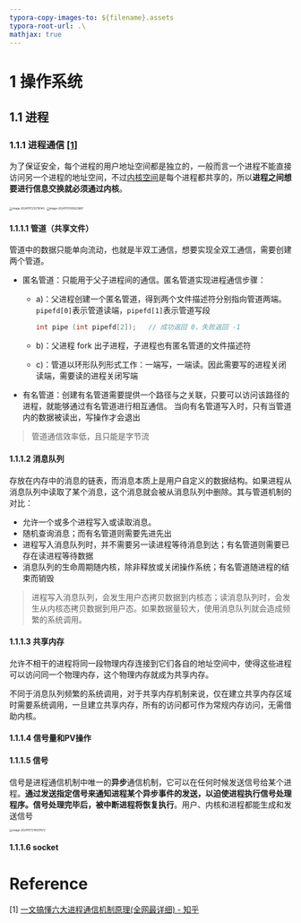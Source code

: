 ```yaml
---
typora-copy-images-to: ${filename}.assets
typora-root-url: .\
mathjax: true
---
```


# 1 操作系统

## 1.1 进程

### 1.1.1 进程通信 [[1]](#[1])

为了保证安全，每个进程的用户地址空间都是独立的，一般而言一个进程不能直接访问另一个进程的地址空间，不过[内核空间](https://zhida.zhihu.com/search?content_id=191591909&content_type=Article&match_order=1&q=内核空间&zhida_source=entity)是每个进程都共享的，所以**进程之间想要进行信息交换就必须通过内核**。

<img src="/专业基础.assets/image-20241117212716143.png" alt="image-20241117212716143" style="zoom:33%;" />

<img src="/专业基础.assets/image-20241117200623687.png" alt="image-20241117200623687" style="zoom: 33%;" />

#### 1.1.1.1 管道（共享文件）

管道中的数据只能单向流动，也就是半双工通信，想要实现全双工通信，需要创建两个管道。

- 匿名管道：只能用于父子进程间的通信。匿名管道实现进程通信步骤：

  - a)：父进程创建一个匿名管道，得到两个文件描述符分别指向管道两端。`pipefd[0]`表示管道读端，`pipefd[1]`表示管道写段
    ```c
    int pipe (int pipefd[2]);	// 成功返回 0，失败返回 -1
    ```

  - b)：父进程 fork 出子进程，子进程也有匿名管道的文件描述符

  - c)：管道以环形队列形式工作：一端写，一端读。因此需要写的进程关闭读端，需要读的进程关闭写端

- 有名管道：创建有名管道需要提供一个路径与之关联，只要可以访问该路径的进程，就能够通过有名管道进行相互通信。
  当向有名管道写入时，只有当管道内的数据被读出，写操作才会退出

>  管道通信效率低，且只能是字节流

#### 1.1.1.2 消息队列

存放在内存中的消息的链表，而消息本质上是用户自定义的数据结构。如果进程从消息队列中读取了某个消息，这个消息就会被从消息队列中删除。其与管道机制的对比：

- 允许一个或多个进程写入或读取消息。
- 随机查询消息；而有名管道则需要先进先出
- 进程写入消息队列时，并不需要另一读进程等待消息到达；有名管道则需要已存在读进程等待数据
- 消息队列的生命周期随内核，除非释放或关闭操作系统；有名管道随进程的结束而销毁

> 进程写入消息队列，会发生用户态拷贝数据到内核态；读消息队列时，会发生从内核态拷贝数据到用户态。如果数据量较大，使用消息队列就会造成频繁的系统调用。

#### 1.1.1.3 共享内存

允许不相干的进程将同一段物理内存连接到它们各自的地址空间中，使得这些进程可以访问同一个物理内存，这个物理内存就成为共享内存。

不同于消息队列频繁的系统调用，对于共享内存机制来说，仅在建立共享内存区域时需要系统调用，一旦建立共享内存，所有的访问都可作为常规内存访问，无需借助内核。

#### 1.1.1.4 信号量和PV操作

#### 1.1.1.5 信号

信号是进程通信机制中唯一的**异步**通信机制，它可以在任何时候发送信号给某个进程。**通过发送指定信号来通知进程某个异步事件的发送，以迫使进程执行信号处理程序。信号处理完毕后，被中断进程将恢复执行**。用户、内核和进程都能生成和发送信号

<img src="/专业基础.assets/image-20241117214007672.png" alt="image-20241117214007672" style="zoom: 33%;" />

#### 1.1.1.6 socket





















# Reference

<a name="[1]">[1]</a> [一文搞懂六大进程通信机制原理(全网最详细) - 知乎](https://zhuanlan.zhihu.com/p/465574868)